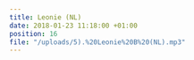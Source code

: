 ```yaml
---
title: Leonie (NL)
date: 2018-01-23 11:18:00 +01:00
position: 16
file: "/uploads/5).%20Leonie%20B%20(NL).mp3"
---
```


